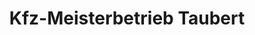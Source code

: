 ---
title: "Kfz-Meisterbetrieb Taubert"
url: /quakenbrueck/kfz-meisterbetrieb-taubert/
shop: Autowerkstatt
---